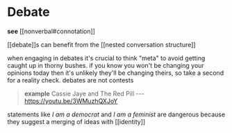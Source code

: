 # Debate

**see** [[nonverbal#connotation]]

[[debate]]s can benefit from the [[nested conversation structure]]

when engaging in debates it's crucial to think "meta" to avoid getting caught up in thorny bushes. if you know you won't be changing your opinions today then it's unlikely they'll be changing theirs, so take a second for a reality check. debates are not contests

> **example** Cassie Jaye and The Red Pill --- <https://youtu.be/3WMuzhQXJoY>

statements like _I am a democrat_ and _I am a feminist_ are dangerous because they suggest a merging of ideas with [[identity]]
